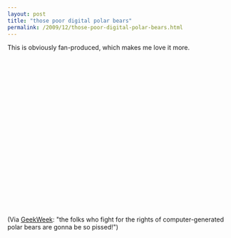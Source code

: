 ```yaml
---
layout: post
title: "those poor digital polar bears"
permalink: /2009/12/those-poor-digital-polar-bears.html
---
```


<p>This is obviously fan-produced, which makes me love it more.</p>

<p><object width="560" height="340"><param name="movie" value="http://www.youtube.com/v/Fj-KpOrbLSM&amp;hl=en_US&amp;fs=1&amp;"></param><param name="allowFullScreen" value="true"></param><param name="allowscriptaccess" value="always"></param><embed src="https://www.youtube.com/v/Fj-KpOrbLSM&amp;hl=en_US&amp;fs=1&amp;" type="application/x-shockwave-flash" allowscriptaccess="always" allowfullscreen="true" width="560" height="340"></embed></object></p>

<p>(Via <a href="http://www.geekweek.com/2009/12/the-best-fake-lost-teaser-trailer-youll-ever-see.html">GeekWeek</a>: "the folks who fight for the rights of computer-generated polar bears are gonna be so pissed!")</p>



